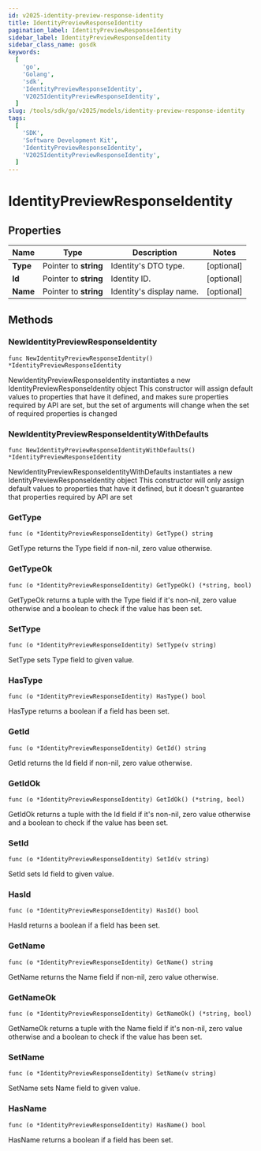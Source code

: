 ```yaml
---
id: v2025-identity-preview-response-identity
title: IdentityPreviewResponseIdentity
pagination_label: IdentityPreviewResponseIdentity
sidebar_label: IdentityPreviewResponseIdentity
sidebar_class_name: gosdk
keywords:
  [
    'go',
    'Golang',
    'sdk',
    'IdentityPreviewResponseIdentity',
    'V2025IdentityPreviewResponseIdentity',
  ]
slug: /tools/sdk/go/v2025/models/identity-preview-response-identity
tags:
  [
    'SDK',
    'Software Development Kit',
    'IdentityPreviewResponseIdentity',
    'V2025IdentityPreviewResponseIdentity',
  ]
---
```


# IdentityPreviewResponseIdentity

## Properties

| Name     | Type                  | Description              | Notes      |
| -------- | --------------------- | ------------------------ | ---------- |
| **Type** | Pointer to **string** | Identity's DTO type.     | [optional] |
| **Id**   | Pointer to **string** | Identity ID.             | [optional] |
| **Name** | Pointer to **string** | Identity's display name. | [optional] |

## Methods

### NewIdentityPreviewResponseIdentity

`func NewIdentityPreviewResponseIdentity() *IdentityPreviewResponseIdentity`

NewIdentityPreviewResponseIdentity instantiates a new IdentityPreviewResponseIdentity object This constructor will assign default values to properties that have it defined, and makes sure properties required by API are set, but the set of arguments will change when the set of required properties is changed

### NewIdentityPreviewResponseIdentityWithDefaults

`func NewIdentityPreviewResponseIdentityWithDefaults() *IdentityPreviewResponseIdentity`

NewIdentityPreviewResponseIdentityWithDefaults instantiates a new IdentityPreviewResponseIdentity object This constructor will only assign default values to properties that have it defined, but it doesn't guarantee that properties required by API are set

### GetType

`func (o *IdentityPreviewResponseIdentity) GetType() string`

GetType returns the Type field if non-nil, zero value otherwise.

### GetTypeOk

`func (o *IdentityPreviewResponseIdentity) GetTypeOk() (*string, bool)`

GetTypeOk returns a tuple with the Type field if it's non-nil, zero value otherwise and a boolean to check if the value has been set.

### SetType

`func (o *IdentityPreviewResponseIdentity) SetType(v string)`

SetType sets Type field to given value.

### HasType

`func (o *IdentityPreviewResponseIdentity) HasType() bool`

HasType returns a boolean if a field has been set.

### GetId

`func (o *IdentityPreviewResponseIdentity) GetId() string`

GetId returns the Id field if non-nil, zero value otherwise.

### GetIdOk

`func (o *IdentityPreviewResponseIdentity) GetIdOk() (*string, bool)`

GetIdOk returns a tuple with the Id field if it's non-nil, zero value otherwise and a boolean to check if the value has been set.

### SetId

`func (o *IdentityPreviewResponseIdentity) SetId(v string)`

SetId sets Id field to given value.

### HasId

`func (o *IdentityPreviewResponseIdentity) HasId() bool`

HasId returns a boolean if a field has been set.

### GetName

`func (o *IdentityPreviewResponseIdentity) GetName() string`

GetName returns the Name field if non-nil, zero value otherwise.

### GetNameOk

`func (o *IdentityPreviewResponseIdentity) GetNameOk() (*string, bool)`

GetNameOk returns a tuple with the Name field if it's non-nil, zero value otherwise and a boolean to check if the value has been set.

### SetName

`func (o *IdentityPreviewResponseIdentity) SetName(v string)`

SetName sets Name field to given value.

### HasName

`func (o *IdentityPreviewResponseIdentity) HasName() bool`

HasName returns a boolean if a field has been set.

